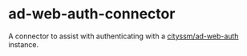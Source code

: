 # ad-web-auth-connector

A connector to assist with authenticating with
a [cityssm/ad-web-auth](https://github.com/cityssm/ad-web-auth) instance. 
